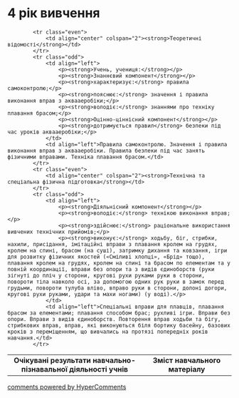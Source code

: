 <div id="hypercomments_widget" class="js-hypercomments-widget invisible"></div>

4 рік вивчення
=============================

<table>
  <body>
    <tr>
<td align="center" width="60%"><strong>Очікувані результати навчально-пізнавальної діяльності учнів</strong></td>
<td align="center" width="40%"><strong>Зміст навчального матеріалу</strong></td>
    </tr>

            <tr class="even">
                <td align="center" colspan="2"><strong>Теоретичні відомості</strong></td>
            </tr>
            <tr class="odd">
                <td align="left">
                    <p><strong>Учень, учениця:</strong></p>
                    <p><strong>Знаннєвий компонент</strong></p>
                    <p><strong>характеризує:</strong> правила самоконтролю;</p>
                    <p><strong>пояснює:</strong> значення і правила виконання вправ з аквааеробіки;</p>
                    <p><strong>володіє:</strong> знаннями про техніку плавання брасом;</p>
                    <p><strong>Оцінно-ціннісний компонент</strong></p>
                    <p><strong>дотримується правил</strong> безпеки під час уроків аквааеробіки;</p>
                </td>
                <td align="left">Правила самоконтролю. Значення і правила виконання вправ з аквааеробіки. Правила безпеки під час занять фізичними вправами. Техніка плавання брасом.</td>
            </tr>
            <tr class="even">
                <td align="center" colspan="2"><strong>Технічна та спеціальна фізична підготовка</strong></td>
            </tr>
            <tr class="odd">
                <td align="left">
                    <p><strong>Діяльнісний компонент</strong></p>
                    <p><strong>володіє:</strong> технікою виконання вправ;</p>
                    <p><strong>здійснює:</strong> раціональне використання вивчених технічних прийомів;</p>
                    <p><strong>виконує:</strong> ходьбу, біг, стрибки, нахили, присідання, імітаційні вправи з плавання кролем на грудях, кролем на спині, брасом (на суші), затримку дихання та ковзання, ігри для розвитку фізичних якостей («Сміливі хлопці», «Брід» тощо), плавання кролем на грудях, кролем на спині та брасом по елементам та у повній координації, вправи без опори та з видів єдиноборств (руки зігнуті до пліч у сторони, кругові рухи руками руки в сторони, повороти тіла навколо осі, за допомогою одних рук руки в замок перед грудьми, повороти тулуба вліво, вправо руки в сторони, долоні догори, кругові рухи руками, удари та махи ногами) (у воді).</p>
                </td>
                <td align="left">Спеціальні вправи для плавців, плавання брасом за елементами; плавання способом брас; рухливі ігри. Вправи без опори. Вправи з видів єдиноборств. Повторення вправ ходьби та бігу, стрибкових вправ, вправ, які виконуються біля бортику басейну, базових кроків з переміщенням, що вивчались на протязі попередніх років навчання.</td>
            </tr>
  </body>
</table>

<div class="js-hypercomments-container">
    <a href="http://hypercomments.com" class="hc-link" title="comments widget">comments powered by HyperComments</a>
</div>